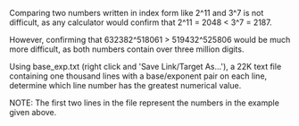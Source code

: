 Comparing two numbers written in index form like 2^11 and 3^7 is not difficult, as any calculator
would confirm that 2^11 = 2048 < 3^7 = 2187.

However, confirming that 632382^518061 > 519432^525806 would be much more difficult, as both
numbers contain over three million digits.

Using base_exp.txt (right click and 'Save Link/Target As...'), a 22K text file containing one
thousand lines with a base/exponent pair on each line, determine which line number has the
greatest numerical value.

NOTE: The first two lines in the file represent the numbers in the example given above.
